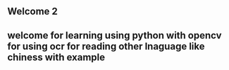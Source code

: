 ## Welcome 2

## welcome for learning using python with opencv for using ocr for reading other lnaguage like chiness with example
